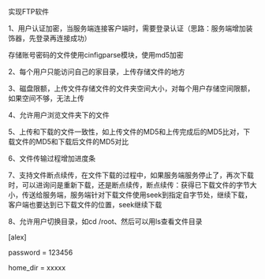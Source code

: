 实现FTP软件

1、用户认证加密，当服务端连接客户端时，需要登录认证（思路：服务端增加装饰器，先登录再连接成功）

存储账号密码的文件使用cinfigparse模块，使用md5加密

2、每个用户只能访问自己的家目录，上传存储文件的地方

3、磁盘限额，上传文件存储文件的文件夹空间大小，对每个用户存储空间限额，如果空间不够，无法上传

4、允许用户浏览文件夹下的文件

5、上传和下载的文件一致性，如上传文件的MD5和上传完成后的MD5比对，下载文件的MD5和下载后文件的MD5对比

6、文件传输过程增加进度条

7、支持文件断点续传，在文件下载的过程中，如果服务端服务停止了，再次下载时，可以进询问是重新下载，还是断点续传，断点续传：获得已下载文件的字节大小，传送给服务端，服务端针对下载文件使用seek到指定自字节处，继续下载，客户端也要达到已下载文件的位置，seek继续下载

8、允许用户切换目录，如cd /root、然后可以用ls查看文件目录

[alex]

password = 123456

home_dir = xxxxx